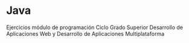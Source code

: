 # Java
Ejercicios módulo de programación Ciclo Grado Superior Desarrollo de Aplicaciones Web y Desarrollo de Aplicaciones Multiplataforma
